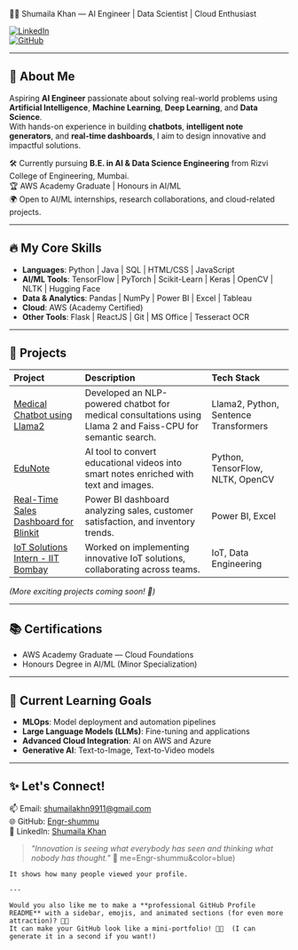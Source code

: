 👩‍💻 Shumaila Khan — AI Engineer | Data Scientist | Cloud Enthusiast

[![LinkedIn](https://img.shields.io/badge/LinkedIn-Connect-blue?style=for-the-badge&logo=linkedin)](https://www.linkedin.com/in/shumaila-khan-a76b34211/)  
[![GitHub](https://img.shields.io/badge/GitHub-Follow-black?style=for-the-badge&logo=github)](https://github.com/Engr-shummu)

---

## 👋 About Me

Aspiring **AI Engineer** passionate about solving real-world problems using **Artificial Intelligence**, **Machine Learning**, **Deep Learning**, and **Data Science**.  
With hands-on experience in building **chatbots**, **intelligent note generators**, and **real-time dashboards**, I aim to design innovative and impactful solutions.

🛠 Currently pursuing **B.E. in AI & Data Science Engineering** from Rizvi College of Engineering, Mumbai.  
🏆 AWS Academy Graduate | Honours in AI/ML  
🌍 Open to AI/ML internships, research collaborations, and cloud-related projects.

---

## 🔥 My Core Skills

- **Languages**: Python | Java | SQL | HTML/CSS | JavaScript
- **AI/ML Tools**: TensorFlow | PyTorch | Scikit-Learn | Keras | OpenCV | NLTK | Hugging Face
- **Data & Analytics**: Pandas | NumPy | Power BI | Excel | Tableau
- **Cloud**: AWS (Academy Certified)
- **Other Tools**: Flask | ReactJS | Git | MS Office | Tesseract OCR

---

## 🚀 Projects

| Project | Description | Tech Stack |
|:---|:---|:---|
| [Medical Chatbot using Llama2](#) | Developed an NLP-powered chatbot for medical consultations using Llama 2 and Faiss-CPU for semantic search. | Llama2, Python, Sentence Transformers |
| [EduNote](#) | AI tool to convert educational videos into smart notes enriched with text and images. | Python, TensorFlow, NLTK, OpenCV |
| [Real-Time Sales Dashboard for Blinkit](#) | Power BI dashboard analyzing sales, customer satisfaction, and inventory trends. | Power BI, Excel |
| [IoT Solutions Intern - IIT Bombay](#) | Worked on implementing innovative IoT solutions, collaborating across teams. | IoT, Data Engineering |

*(More exciting projects coming soon! 🚀)*

---

## 📚 Certifications

- AWS Academy Graduate — Cloud Foundations
- Honours Degree in AI/ML (Minor Specialization)

---

## 🧠 Current Learning Goals

- **MLOps**: Model deployment and automation pipelines
- **Large Language Models (LLMs)**: Fine-tuning and applications
- **Advanced Cloud Integration**: AI on AWS and Azure
- **Generative AI**: Text-to-Image, Text-to-Video models

---

## ✨ Let's Connect!

📫 Email: shumailakhn9911@gmail.com  
🌐 GitHub: [Engr-shummu](https://github.com/Engr-shummu)  
💼 LinkedIn: [Shumaila Khan](https://www.linkedin.com/in/shumaila-khan-a76b34211/)

> *"Innovation is seeing what everybody has seen and thinking what nobody has thought."* 🚀
me=Engr-shummu&color=blue)
```
It shows how many people viewed your profile.

---

Would you also like me to make a **professional GitHub Profile README** with a sidebar, emojis, and animated sections (for even more attraction)? 🚀🌟  
It can make your GitHub look like a mini-portfolio! 🎨✨  (I can generate it in a second if you want!)
